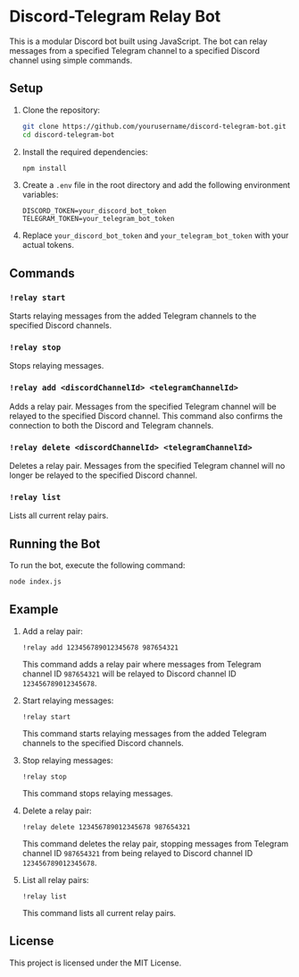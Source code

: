 # Discord-Telegram Relay Bot

This is a modular Discord bot built using JavaScript. The bot can relay messages from a specified Telegram channel to a specified Discord channel using simple commands.

## Setup

1. Clone the repository:

    ```bash
    git clone https://github.com/yourusername/discord-telegram-bot.git
    cd discord-telegram-bot
    ```

2. Install the required dependencies:

    ```bash
    npm install
    ```

3. Create a `.env` file in the root directory and add the following environment variables:

    ```plaintext
    DISCORD_TOKEN=your_discord_bot_token
    TELEGRAM_TOKEN=your_telegram_bot_token
    ```

4. Replace `your_discord_bot_token` and `your_telegram_bot_token` with your actual tokens.

## Commands

### `!relay start`

Starts relaying messages from the added Telegram channels to the specified Discord channels.

### `!relay stop`

Stops relaying messages.

### `!relay add <discordChannelId> <telegramChannelId>`

Adds a relay pair. Messages from the specified Telegram channel will be relayed to the specified Discord channel.
This command also confirms the connection to both the Discord and Telegram channels.

### `!relay delete <discordChannelId> <telegramChannelId>`

Deletes a relay pair. Messages from the specified Telegram channel will no longer be relayed to the specified Discord channel.

### `!relay list`

Lists all current relay pairs.

## Running the Bot

To run the bot, execute the following command:

```bash
node index.js
```

## Example

1. Add a relay pair:

    ```plaintext
    !relay add 123456789012345678 987654321
    ```

    This command adds a relay pair where messages from Telegram channel ID `987654321` will be relayed to Discord channel ID `123456789012345678`.

2. Start relaying messages:

    ```plaintext
    !relay start
    ```

    This command starts relaying messages from the added Telegram channels to the specified Discord channels.

3. Stop relaying messages:

    ```plaintext
    !relay stop
    ```

    This command stops relaying messages.

4. Delete a relay pair:

    ```plaintext
    !relay delete 123456789012345678 987654321
    ```

    This command deletes the relay pair, stopping messages from Telegram channel ID `987654321` from being relayed to Discord channel ID `123456789012345678`.

5. List all relay pairs:

    ```plaintext
    !relay list
    ```

    This command lists all current relay pairs.

## License

This project is licensed under the MIT License.